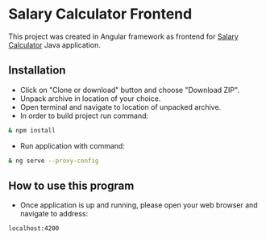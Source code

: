 # Salary Calculator Frontend


This project was created in Angular framework as frontend for [Salary Calculator](https://github.com/s-kaczmarek/zadanie_kalkulator_s) Java application.

## Installation

* Click on "Clone or download" button and choose "Download ZIP".
* Unpack archive in location of your choice.
* Open terminal and navigate to location of unpacked archive.
* In order to build project run command:
```bash
& npm install
```
* Run application with command:
```bash
& ng serve --proxy-config
```

## How to use this program
* Once application is up and running, please open your web browser 
and navigate to address:
```$xslt
localhost:4200
```

